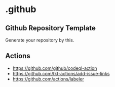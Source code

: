 # .github

## Github Repository Template

Generate your repository by this.

## Actions

- https://github.com/github/codeql-action
- https://github.com/tkt-actions/add-issue-links
- https://github.com/actions/labeler
